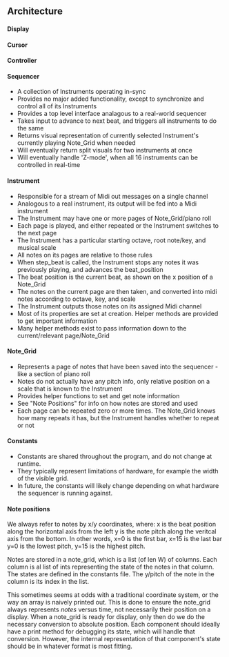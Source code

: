 ## Architecture

#### Display

#### Cursor

#### Controller

#### Sequencer
  - A collection of Instruments operating in-sync
  - Provides no major added functionality, except to synchronize and control all of its Instruments
  - Provides a top level interface analagous to a real-world sequencer
  - Takes input to advance to next beat, and triggers all instruments to do the same
  - Returns visual representation of currently selected Instrument's currently playing Note_Grid when needed
  - Will eventually return split visuals for two instruments at once
  - Will eventually handle 'Z-mode', when all 16 instruments can be controlled in real-time

#### Instrument
  - Responsible for a stream of Midi out messages on a single channel
  - Analogous to a real instrument, its output will be fed into a Midi instrument
  - The Instrument may have one or more pages of Note_Grid/piano roll
  - Each page is played, and either repeated or the Instrument switches to the next page
  - The Instrument has a particular starting octave, root note/key, and musical scale
  - All notes on its pages are relative to those rules
  - When step_beat is called, the Instrument stops any notes it was previously playing, and advances the beat_position
  - The beat position is the current beat, as shown on the x position of a Note_Grid
  - The notes on the current page are then taken, and converted into midi notes according to octave, key, and scale
  - The Instrument outputs those notes on its assigned Midi channel
  - Most of its properties are set at creation. Helper methods are provided to get important information
  - Many helper methods exist to pass information down to the current/relevant page/Note_Grid

#### Note_Grid
  - Represents a page of notes that have been saved into the sequencer - like a section of piano roll
  - Notes do not actually have any pitch info, only relative position on a scale that is known to the Instrument
  - Provides helper functions to set and get note information
  - See "Note Positions" for info on how notes are stored and used
  - Each page can be repeated zero or more times. The Note_Grid knows how many repeats it has, but the Instrument handles whether to repeat or not

#### Constants

  - Constants are shared throughout the program, and do not change at runtime.
  - They typically represent limitations of hardware, for example the width of the visible grid.
  - In future, the constants will likely change depending on what hardware the sequencer is running against.

#### Note positions

We always refer to notes by x/y coordinates, where:
  x is the beat position along the horizontal axis from the left
  y is the note pitch along the veritcal axis from the bottom.
In other words,
  x=0 is the first bar, x=15 is the last bar
  y=0 is the lowest pitch, y=15 is the highest pitch.

Notes are stored in a note_grid, which is a list (of len W) of columns.
Each column is al list of ints representing the state of the notes in that column.
The states are defined in the constants file.
The y/pitch of the note in the column is its index in the list.

This sometimes seems at odds with a traditional coordinate system, or the way an array is naively printed out.
This is done to ensure the note_grid always represents _notes_ versus time, not necessarily their position on a display.
When a note_grid is ready for display, only then do we do the necessary conversion to absolute position.
Each component should ideally have a print method for debugging its state, which will handle that conversion.
However, the internal representation of that component's state should be in whatever format is most fitting.
